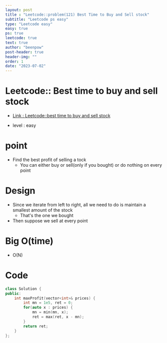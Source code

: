 ```yaml
---
layout: post
title : "Leetcode::problem(121) Best Time to Buy and Sell stock"
subtitle: "Leetcode ps easy"
type: "Leetcode easy"
easy: true
ps: true
leetcode: true
text: true
author: "beenpow"
post-header: true
header-img: ""
order: 1
date: "2023-07-02"
---
```


# Leetcode:: Best time to buy and sell stock
- [Link : Leetcode::best time to buy and sell stock](https://leetcode.com/problems/best-time-to-buy-and-sell-stock/description/?envType=study-plan-v2&envId=apple-spring-23-high-frequency)

- level : easy

# point
- Find the best profit of selling a tock
  - You can either buy or sell(only if you bought) or do nothing on every point

# Design
- Since we iterate from left to right, all we need to do is maintain a smallest amount of the stock
  - That's the one we bought
- Then suppose we sell at every point


# Big O(time)
- O(N)

# Code

```cpp
class Solution {
public:
    int maxProfit(vector<int>& prices) {
        int mn = 1e5, ret = 0;
        for(auto x : prices) {
            mn = min(mn, x);
            ret = max(ret, x - mn);
        }
        return ret;
    }
};
```
